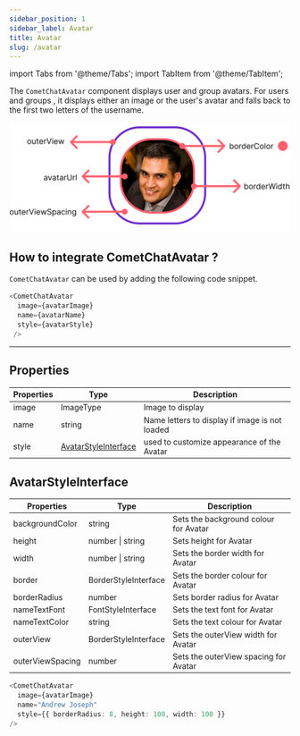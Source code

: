 ```yaml
---
sidebar_position: 1
sidebar_label: Avatar
title: Avatar
slug: /avatar
---
```


import Tabs from '@theme/Tabs';
import TabItem from '@theme/TabItem';


The `CometChatAvatar` component displays user and group avatars. For users and groups , it displays either an image or the user's avatar and falls back to the first two letters of the username.

![](./assets/la18m7wpa9gr04r3ss6vkyg3jphn43h2m46onezmv1x9swovntyx65d6l7psqrmu.jpg)

## How to integrate CometChatAvatar ?

`CometChatAvatar` can be used by adding the following code snippet.

<Tabs>
<TabItem value="ts2" label="Typescript">

```typescript
<CometChatAvatar
  image={avatarImage}
  name={avatarName}
  style={avatarStyle}
 />
```


</TabItem>
</Tabs>



---

## Properties

| Properties | Type                                                  | Description                                    |
| ---------- | ----------------------------------------------------- | ---------------------------------------------- |
| image      | ImageType                                             | Image to display                               |
| name       | string                                                | Name letters to display if image is not loaded |
| style      | [AvatarStyleInterface](./avatar#avatarstyleinterface) | used to customize appearance of the Avatar     |


## AvatarStyleInterface

| Properties       | Type                 | Description                           |
| ---------------- | -------------------- | ------------------------------------- |
| backgroundColor  | string               | Sets the background colour for Avatar |
| height           | number &#124; string | Sets height for Avatar                |
| width            | number &#124; string | Sets the border width for Avatar      |
| border           | BorderStyleInterface | Sets the border colour for Avatar     |
| borderRadius     | number               | Sets border radius for Avatar         |
| nameTextFont     | FontStyleInterface   | Sets the text font for Avatar         |
| nameTextColor    | string               | Sets the text colour for Avatar       |
| outerView        | BorderStyleInterface | Sets the outerView width for Avatar   |
| outerViewSpacing | number               | Sets the outerView spacing for Avatar |


<Tabs>
<TabItem value="ts2" label="Typescript">

```typescript
<CometChatAvatar
  image={avatarImage}
  name="Andrew Joseph"
  style={{ borderRadius: 8, height: 100, width: 100 }}
/>
```


</TabItem>
</Tabs>